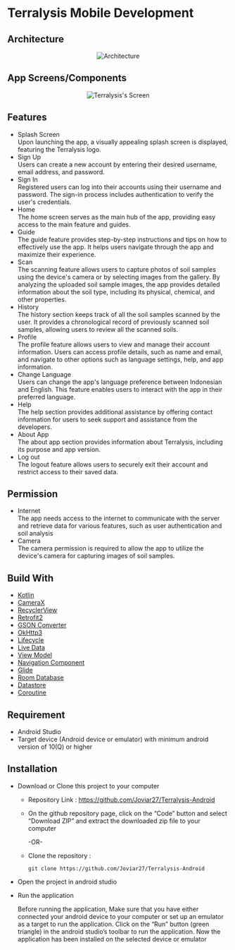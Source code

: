# Terralysis Mobile Development

## Architecture

<p align="center">
    <img src="https://github.com/Joviar27/Terralysis-Android/assets/95416905/3d59358f-0ab2-4ad7-a241-9c854196c5b5" alt="Architecture">
</p>

## App Screens/Components

<p align="center">
    <img src="https://github.com/Joviar27/Terralysis-Android/assets/109568118/a71ecc08-acee-4e8a-92ee-345176c23fcc" alt="Terralysis's Screen">
</p>

## Features

- Splash Screen\
  Upon launching the app, a visually appealing splash screen is displayed, featuring the Terralysis logo.
- Sign Up\
  Users can create a new account by entering their desired username, email address, and password.
- Sign In\
  Registered users can log into their accounts using their username and password. The sign-in process includes authentication to verify the user's credentials.
- Home\
  The home screen serves as the main hub of the app, providing easy access to the main feature and guides.
- Guide\
  The guide feature provides step-by-step instructions and tips on how to effectively use the app. It helps users navigate through the app and maximize their experience.
- Scan\
  The scanning feature allows users to capture photos of soil samples using the device's camera or by selecting images from the gallery. By analyzing the uploaded soil sample images, the app provides detailed information about the soil type, including its physical, chemical, and other properties.
- History\
  The history section keeps track of all the soil samples scanned by the user. It provides a chronological record of previously scanned soil samples, allowing users to review all the scanned soils.
- Profile\
  The profile feature allows users to view and manage their account information. Users can access profile details, such as name and email, and navigate to other options such as language settings, help, and app information.
- Change Language\
  Users can change the app's language preference between Indonesian and English. This feature enables users to interact with the app in their preferred language.
- Help\
  The help section provides additional assistance by offering contact information for users to seek support and assistance from the developers.
- About App\
  The about app section provides information about Terralysis, including its purpose and app version.
- Log out\
The logout feature allows users to securely exit their account and restrict access to their saved data.
## Permission

- Internet\
  The app needs access to the internet to communicate with the server and retrieve data for various features, such as user authentication and soil analysis
- Camera\
  The camera permission is required to allow the app to utilize the device's camera for capturing images of soil samples.
  
## Build With

- [Kotlin](https://kotlinlang.org)
- [CameraX](https://developer.android.com/training/camerax)
- [RecyclerView](https://developer.android.com/develop/ui/views/layout/recyclerview)
- [Retrofit2](https://github.com/square/retrofit)
- [GSON Converter](https://github.com/square/retrofit/tree/master/retrofit-converters/gson)
- [OkHttp3](https://github.com/square/okhttp)
- [Lifecycle](https://developer.android.com/jetpack/androidx/releases/lifecycle)
- [Live Data](https://developer.android.com/topic/libraries/architecture/livedata)
- [View Model](https://developer.android.com/topic/libraries/architecture/viewmodel)
- [Navigation Component](https://developer.android.com/guide/navigation/get-started)
- [Glide](https://github.com/bumptech/glide)
- [Room Database](https://developer.android.com/jetpack/androidx/releases/room)
- [Datastore](https://developer.android.com/jetpack/androidx/releases/datastore)
- [Coroutine](https://kotlinlang.org/docs/coroutines-overview.html)

## Requirement

- Android Studio
- Target device (Android device or emulator) with minimum android version of 10(Q) or higher

## Installation

- Download or Clone this project to your computer
    
    - Repository Link : https://github.com/Joviar27/Terralysis-Android

    - On the github repository page, click on the “Code” button and select “Download ZIP” and extract the downloaded zip file to your computer
    
        -OR-

    - Clone the repository :
    
        ```
        git clone https://github.com/Joviar27/Terralysis-Android
        ```

- Open the project in android studio
- Run the application

    Before running the application, Make sure that you have either connected your android device to your computer or set up an emulator as a target to run the application. Click on the “Run” button (green triangle) in the android studio’s toolbar to run the application. Now the application has been installed on the selected device or emulator



 
